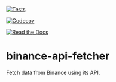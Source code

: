 [![Tests](https://github.com/Zezas/binance-api-fetcher/workflows/Tests/badge.svg)](https://github.com/Zezas/binance/api/fetcher/actions?workflow=Tests)

[![Codecov](https://codecov.io/gh/Zezas/binance-api-fetcher/branch/dev/graph/badge.svg)](https://codecov.io/gh/Zezas/binance-api-fetcher)

<!-- [![PyPI](https://img.shields.io/pypi/v/binance-api-fetcher.svg)](https://pypi.org/project/binance-api-fetcher/) -->

[![Read the Docs](https://readthedocs.org/projects/binance-api-fetcher/badge/)](https://binance-api-fetcher.readthedocs.io/)

# binance-api-fetcher
Fetch data from Binance using its API.
